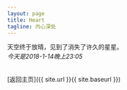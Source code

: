 ```yaml
---
layout: page
title: Heart
tagline: 内心深处
---
```


天空终于放晴，见到了消失了许久的星星。
<h6 style="margin-top:-12px">今天是2018-1-14晚上23:05</h6>


[返回主页]({{ site.url }}{{ site.baseurl }})
